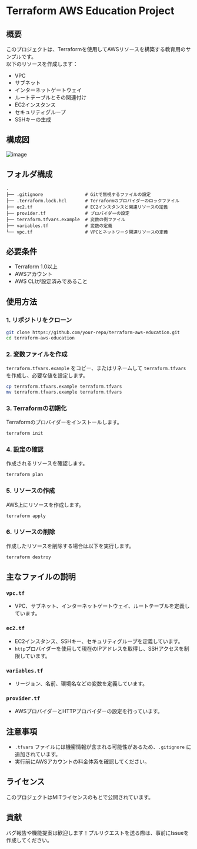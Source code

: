 # Terraform AWS Education Project

## 概要
このプロジェクトは、Terraformを使用してAWSリソースを構築する教育用のサンプルです。  
以下のリソースを作成します：
- VPC
- サブネット
- インターネットゲートウェイ
- ルートテーブルとその関連付け
- EC2インスタンス
- セキュリティグループ
- SSHキーの生成

## 構成図
![image](https://github.com/user-attachments/assets/2c703f19-a485-4690-a69c-765da675aed6)


## フォルダ構成
```
.
├── .gitignore                # Gitで無視するファイルの設定
├── .terraform.lock.hcl       # Terraformのプロバイダーのロックファイル
├── ec2.tf                    # EC2インスタンスと関連リソースの定義
├── provider.tf               # プロバイダーの設定
├── terraform.tfvars.example  # 変数の例ファイル
├── variables.tf              # 変数の定義
└── vpc.tf                    # VPCとネットワーク関連リソースの定義
```

## 必要条件
- Terraform 1.0以上
- AWSアカウント
- AWS CLIが設定済みであること

## 使用方法

### 1. リポジトリをクローン
```bash
git clone https://github.com/your-repo/terraform-aws-education.git
cd terraform-aws-education
```

### 2. 変数ファイルを作成
`terraform.tfvars.example` をコピー、またはリネームして `terraform.tfvars` を作成し、必要な値を設定します。
```bash
cp terraform.tfvars.example terraform.tfvars
mv terraform.tfvars.example terraform.tfvars
```

### 3. Terraformの初期化
Terraformのプロバイダーをインストールします。
```bash
terraform init
```

### 4. 設定の確認
作成されるリソースを確認します。
```bash
terraform plan
```

### 5. リソースの作成
AWS上にリソースを作成します。
```bash
terraform apply
```

### 6. リソースの削除
作成したリソースを削除する場合は以下を実行します。
```bash
terraform destroy
```

## 主なファイルの説明

### `vpc.tf`
- VPC、サブネット、インターネットゲートウェイ、ルートテーブルを定義しています。

### `ec2.tf`
- EC2インスタンス、SSHキー、セキュリティグループを定義しています。
- `http`プロバイダーを使用して現在のIPアドレスを取得し、SSHアクセスを制限しています。

### `variables.tf`
- リージョン、名前、環境名などの変数を定義しています。

### `provider.tf`
- AWSプロバイダーとHTTPプロバイダーの設定を行っています。

## 注意事項
- `.tfvars` ファイルには機密情報が含まれる可能性があるため、`.gitignore` に追加されています。
- 実行前にAWSアカウントの料金体系を確認してください。

## ライセンス
このプロジェクトはMITライセンスのもとで公開されています。

## 貢献
バグ報告や機能提案は歓迎します！プルリクエストを送る際は、事前にIssueを作成してください。
